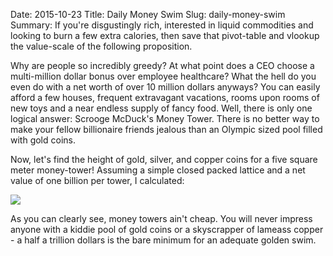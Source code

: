 Date: 2015-10-23
Title: Daily Money Swim
Slug: daily-money-swim
Summary: If you're disgustingly rich, interested in liquid commodities and looking to burn a few extra calories, then save that pivot-table and vlookup the value-scale of the following proposition.  

Why are people so incredibly greedy? At what point does a CEO choose a multi-million dollar bonus over employee 
healthcare?  What the hell do you even do with a net worth of over 10 million dollars anyways?  You can easily afford a few 
houses, frequent extravagant vacations, rooms upon rooms of new toys and a near endless supply of fancy food. 
Well, there is only one logical answer: Scrooge McDuck's Money Tower. There is no better way to make your fellow 
billionaire friends jealous than an Olympic sized pool filled with gold coins.  

Now, let's find the height of gold, silver, and copper coins for a five square meter money-tower! Assuming a simple closed packed 
lattice and a net value of one billion per tower, I calculated:

<img src="/assets/2015/daily-money-swim/daily-money-swim.png" style='margin-top:10px;display:block;margin:auto;max-height:500px'>

As you can clearly see, money towers ain't cheap. You will never impress anyone with a kiddie pool of gold coins 
or a skyscrapper of lameass copper - a half a trillion dollars is the bare minimum for an adequate golden swim.   